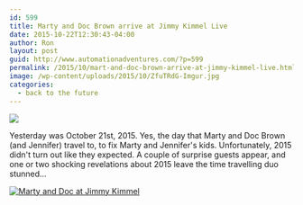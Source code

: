 ```yaml
---
id: 599
title: Marty and Doc Brown arrive at Jimmy Kimmel Live
date: 2015-10-22T12:30:43-04:00
author: Ron
layout: post
guid: http://www.automationadventures.com/?p=599
permalink: /2015/10/mart-and-doc-brown-arrive-at-jimmy-kimmel-live.html
image: /wp-content/uploads/2015/10/ZfuTRdG-Imgur.jpg
categories:
  - back to the future
---
```

![](http://i.imgur.com/ZfuTRdG.jpg)

Yesterday was October 21st, 2015. Yes, the day that Marty and Doc Brown (and Jennifer) travel to, to fix Marty and Jennifer's kids. Unfortunately, 2015 didn't turn out like they expected. A couple of surprise guests appear, and one or two shocking revelations about 2015 leave the time travelling duo stunned...

[![Marty and Doc at Jimmy Kimmel](http://img.youtube.com/vi/Q0VGRlEJewA/0.jpg)](http://www.youtube.com/watch?v=Q0VGRlEJewA)
